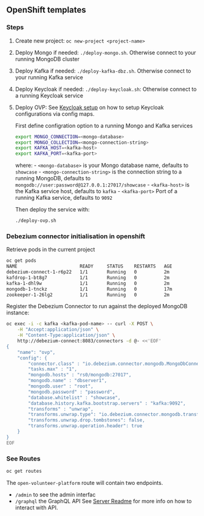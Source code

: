 ## OpenShift templates

### Steps

1. Create new project: `oc new-project <project-name>`
2. Deploy Mongo if needed: `./deploy-mongo.sh`. Otherwise connect to your running MongoDB cluster
3. Deploy Kafka if needed: `./deploy-kafka-dbz.sh`. Otherwise connect to your running Kafka service
4. Deploy Keycloak if needed: `./deploy-keycloak.sh`: Otherwise connect to a running Keycloak service
5. Deploy OVP: 
    See [Keycloak setup](../server/README.md) on how to setup Keycloak configurations via config maps.
     
    First define configration option to a running Mongo and Kafka services
    ```bash
    export MONGO_CONNECTION=<mongo-database>
    export MONGO_COLLECTION=<mongo-connection-string>
    export KAFKA_HOST=<kafka-host>
    export KAFKA_PORT=<kafka-port>
    ```
    where: 
        - `<mongo-database>` is your Mongo database name, defaults to `showcase`
        -  `<mongo-connection-string>` is the connection string to a running MongoDB, defaults to `mongodb://user:password@127.0.0.1:27017/showcase`
        -  `<kafka-host>` is the Kafka service host, defaults to `kafka`
        -  `<kafka-port>` Port of a running Kafka service, defaults to `9092`
     
    Then deploy the service with:
    ```bash
    ./deploy-ovp.sh
    ```

### Debezium connector initialisation in openshift 

Retrieve pods in the current project

```bash
oc get pods
NAME                       READY     STATUS    RESTARTS   AGE
debezium-connect-1-r6p22   1/1       Running   0          2m
kafdrop-1-bt8g7            1/1       Running   0          2m
kafka-1-dhl9w              1/1       Running   0          2m
mongodb-1-tnckz            1/1       Running   0          17m
zookeeper-1-26lg2          1/1       Running   0          2m
```


Register the Debezium Connector to run against the deployed MongoDB instance:


```bash
oc exec -i -c kafka <kafka-pod-name> -- curl -X POST \
    -H "Accept:application/json" \
    -H "Content-Type:application/json" \
    http://debezium-connect:8083/connectors -d @- <<'EOF'
{
    "name": "ovp",
    "config": {
        "connector.class" : "io.debezium.connector.mongodb.MongoDbConnector",
        "tasks.max" : "1",
        "mongodb.hosts" : "rs0/mongodb:27017",
        "mongodb.name" : "dbserver1",
        "mongodb.user" : "root",
        "mongodb.password" : "password",
        "database.whitelist" : "showcase",
        "database.history.kafka.bootstrap.servers" : "kafka:9092",
        "transforms" : "unwrap",
        "transforms.unwrap.type": "io.debezium.connector.mongodb.transforms.ExtractNewDocumentState",
        "transforms.unwrap.drop.tombstones": false,
        "transforms.unwrap.operation.header": true
    }
}
EOF
```

### See Routes

```bash
oc get routes
```

The `open-volunteer-platform` route will contain two endpoints. 
  - `/admin` to see the admin interfac
  - `/graphql` the GraphQL API 
See [Server Readme](../server/README.md) for more info on how to interact with API. 
